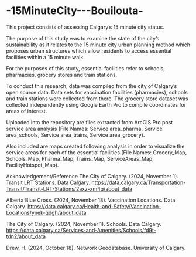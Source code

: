 # -15MinuteCity---Bouilouta-
This project consists of assessing Calgary’s 15 minute city status. 

The purpose of this study was to examine the state of the city’s sustainability as it relates to the 15 minute city urban planning method which proposes urban structures which allow residents to access essential facilities within a 15 minute walk. 

For the purposes of this study, essential facilities refer to schools, pharmacies, grocery stores and train stations. 

To conduct this research, data was compiled from the city of Calgary’s open source data. Data sets for vaccination facilities (pharmacies), schools and train stations were collected from there. The grocery store dataset was collected independently using Google Earth Pro to compile coordinates for areas of interest. 

Uploaded into the repository are files extracted from ArcGIS Pro post service area analysis (File Names: Service area_pharma, Service area_schools, Service area_trains, Service area_grocery). 

Also included are maps created following analysis in order to visualize the service areas for each of the essential facilities (File Names: Grocery_Map, Schools_Map, Pharma_Map, Trains_Map, ServiceAreas_Map, FacilityHotspot_Map).


Acknowledgement/Reference
The City of Calgary. (2024, November 1). Transit LRT Stations. Data Calgary. https://data.calgary.ca/Transportation-Transit/Transit-LRT-Stations/2axz-xm4q/about_data

Alberta Blue Cross. (2024, November 18). Vaccination Locations. Data Calgary. https://data.calgary.ca/Health-and-Safety/Vaccination-Locations/ynek-qdgh/about_data

The City of Calgary. (2024, November 1). Schools. Data Calgary. https://data.calgary.ca/Services-and-Amenities/Schools/fd9t-tdn2/about_data

Drew, H. (2024, October 18). Network Geodatabase. University of Calgary.
